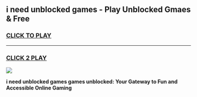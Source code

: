 
## i need unblocked games - Play Unblocked Gmaes & Free
<h3>
<a href="https://premium.freeplayer.one?title=i_need_unblocked_games&ref=19F">CLICK TO PLAY</a></h3>
<hr>

<h3>
<a href="https://premium.freeplayer.one?title=i_need_unblocked_games&ref=19F">CLICK 2 PLAY</a>
  
</h3>

<a href="https://premium.freeplayer.one?title=i_need_unblocked_games&ref=19F/"><img src="https://clearcache.store/games.png"></a>


**i need unblocked games games unblocked: Your Gateway to Fun and Accessible Online Gaming**
